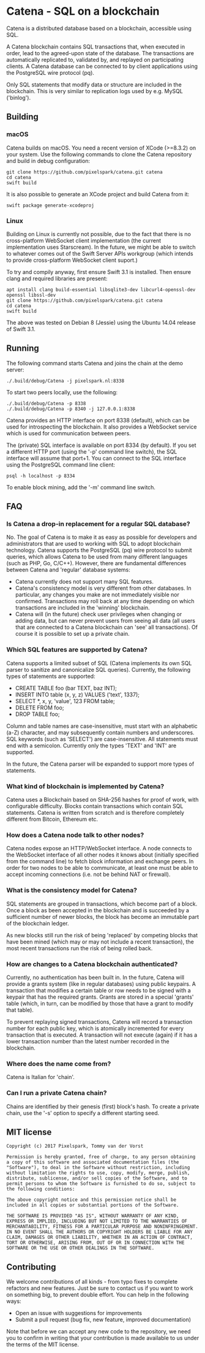 # Catena - SQL on a blockchain

Catena is a distributed database based on a blockchain, accessible using SQL. 

A Catena blockchain contains SQL transactions that, when executed in order, lead to the agreed-upon state of the database.
The transactions are automatically replicated to, validated by, and replayed on participating clients. A Catena database 
can be connected to by client applications using the PostgreSQL wire protocol (pq). 

Only SQL statements that modify data or structure are included in the blockchain. This is very similar to replication logs
used by e.g. MySQL ('binlog').

## Building

### macOS

Catena builds on macOS. You need a recent version of XCode (>=8.3.2) on your system. Use the following commands to clone
the Catena repository and build in debug configuration:

````
git clone https://github.com/pixelspark/catena.git catena
cd catena
swift build
````

It is also possible to generate an XCode project and build Catena from it:

````
swift package generate-xcodeproj
````

### Linux

Building on Linux is currently not possible, due to the fact that there is no cross-platform WebSocket client
implementation (the current implementation uses Starscream). In the future, we might be able to switch to whatever
comes out of the Swift Server APIs workgroup (which intends to provide cross-platform WebSocket client suport.)

To try and compily anyway, first ensure Swift 3.1 is installed. Then ensure clang and required libraries are present:

````
apt install clang build-essential libsqlite3-dev libcurl4-openssl-dev openssl libssl-dev
git clone https://github.com/pixelspark/catena.git catena
cd catena
swift build
````

The above was tested on Debian 8 (Jessie) using the Ubuntu 14.04 release of Swift 3.1.

## Running

The following command starts Catena and joins the chain at the demo server:

````
./.build/debug/Catena -j pixelspark.nl:8338
````

To start two peers locally, use the following:

````
./.build/debug/Catena -p 8338 
./.build/debug/Catena -p 8340 -j 127.0.0.1:8338
````

Catena provides an HTTP interface on port 8338 (default), which can be used for introspecting the blockchain. It also
provides a WebSocket service which is used for communication between peers. 

The (private)  SQL interface is available 
on port 8334 (by default). If you set a different HTTP port (using the '-p' command line switch), the SQL interface 
will assume that port+1. You can connect to the SQL interface using the PostgreSQL command line client:

````
psql -h localhost -p 8334
````

To enable block mining, add the '-m' command line switch. 

## FAQ

### Is Catena a drop-in replacement for a regular SQL database?

No. The goal of Catena is to make it as easy as possible for developers and administrators that are used to working with 
SQL to adopt blockchain technology. Catena supports the PostgreSQL (pq) wire protocol to submit queries, which allows
Catena to be used from many different languages (such as PHP, Go, C/C++). However, there are fundamental differences 
between Catena and 'regular' database systems:

* Catena currently does not support many SQL features.
* Catena's consistency model is very different from other databases. In particular, any changes you make are not immediately visible nor confirmed. Transactions may roll back at any time depending on which transactions are included in the 'winning' blockchain.
* Catena will (in the future) check user privileges when changing or adding data, but can never prevent users from seeing all data (all users that are connected to a Catena blockchain can 'see' all transactions). Of course it is possible to set up a private chain.

### Which SQL features are supported by Catena?

Catena supports a limited subset of SQL (Catena implements its own SQL parser to sanitize and canonicalize SQL queries).
Currently, the following types of statements are supported:

* CREATE TABLE foo (bar TEXT, baz INT);
* INSERT INTO table (x, y, z) VALUES ('text', 1337);
* SELECT *, x, y, 'value', 123 FROM table;
* DELETE FROM foo;
* DROP TABLE foo;

Column and table names are case-insensitive, must start with an alphabetic (a-Z) character, and may subsequently contain numbers and underscores. SQL keywords (such as 'SELECT') are case-insensitive. All statements must end with a semicolon. Currently only the types 'TEXT' and 'INT'  are supported.

In the future, the Catena parser will be expanded to support more types of statements.

### What kind of blockchain is implemented by Catena?

Catena uses a Blockchain based on SHA-256 hashes for proof of work, with configurable difficulty. Blocks contain 
transactions which contain SQL statements. Catena is written from scratch and is therefore completely different from
Bitcoin, Ethereum etc.

### How does a Catena node talk to other nodes?

Catena nodes expose an HTTP/WebSocket interface. A node connects to the WebSocket interface of all other nodes it knows
about (initially specified from the command line) to fetch block information and exchange peers. In order for two nodes
to be able to communicate, at least one must be able to accept incoming connections (i.e. not be behind NAT or firewall).

### What is the consistency model for Catena?

SQL statements are grouped in transactions, which become part of a block. Once a block as been accepted in the blockchain and
is succeeded by a sufficient number of newer blocks, the block has become an immutable part of the blockchain ledger.

As new blocks still run the risk of being 'replaced' by competing blocks that have been mined (which may or may not include
a recent transaction), the most recent transactions run the risk of being rolled back. 

### How are changes to a Catena blockchain authenticated?

Currently, no authentication has been built in. In the future, Catena will provide a grants system (like in regular databases)
using public keypairs. A transaction that modifies a certain table or row needs to be signed with a keypair that has the
required grants. Grants are stored in a special 'grants' table (which, in turn, can be modified by those that have a 
grant to modify that table).

To prevent replaying signed transactions, Catena will record a transaction number for each public key, which is atomically 
incremented for every transaction that is executed. A transaction will not execute (again) if it has a lower transaction
number than the latest number recorded in the blockchain.

### Where does the name come from?

Catena is Italian for 'chain'.

### Can I run a private Catena chain?
Chains are identified by their genesis (first) block's hash. To create a private chain, use the '-s'  option to specify 
a different starting seed. 

## MIT license

````
Copyright (c) 2017 Pixelspark, Tommy van der Vorst

Permission is hereby granted, free of charge, to any person obtaining a copy of this software and associated documentation files (the "Software"), to deal in the Software without restriction, including without limitation the rights to use, copy, modify, merge, publish, distribute, sublicense, and/or sell copies of the Software, and to permit persons to whom the Software is furnished to do so, subject to the following conditions:

The above copyright notice and this permission notice shall be included in all copies or substantial portions of the Software.

THE SOFTWARE IS PROVIDED "AS IS", WITHOUT WARRANTY OF ANY KIND, EXPRESS OR IMPLIED, INCLUDING BUT NOT LIMITED TO THE WARRANTIES OF MERCHANTABILITY, FITNESS FOR A PARTICULAR PURPOSE AND NONINFRINGEMENT. IN NO EVENT SHALL THE AUTHORS OR COPYRIGHT HOLDERS BE LIABLE FOR ANY CLAIM, DAMAGES OR OTHER LIABILITY, WHETHER IN AN ACTION OF CONTRACT, TORT OR OTHERWISE, ARISING FROM, OUT OF OR IN CONNECTION WITH THE SOFTWARE OR THE USE OR OTHER DEALINGS IN THE SOFTWARE.
````

## Contributing

We welcome contributions of all kinds - from typo fixes to complete refactors and new features. Just be sure to contact us if you want to work on something big, to prevent double effort. You can help in the following ways:

* Open an issue with suggestions for improvements
* Submit a pull request (bug fix, new feature, improved documentation)

Note that before we can accept any new code to the repository, we need you to confirm in writing that your contribution is made available to us under the terms of the MIT license.
